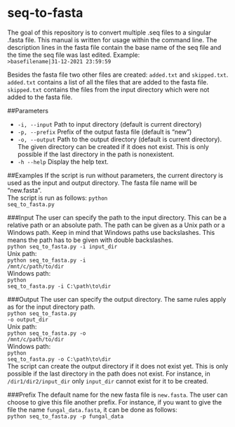 # seq-to-fasta

The goal of this repository is to convert multiple .seq files to a singular .fasta file. 
This manual is written for usage within the command line.
The description lines in the fasta file contain the base name of the seq file and the time the seq file was last edited. Example:<br>
<code>>basefilename|31-12-2021 23:59:59</code><br>

Besides the fasta file two other files are created: <code>added.txt</code> and <code>skipped.txt</code>. 
<code>added.txt</code> contains a list of all the files that are added to the fasta file. 
<code>skipped.txt</code> contains the files from the input directory which were not added to the fasta file. 

##Parameters
- <code>-i, --input</code> Path to input directory (default is current directory)
- <code>-p, --prefix</code> Prefix of the output fasta file (default is “new”)
- <code>-o, --output</code> Path to the output directory (default is current directory). The given directory can be created if it does not exist. This is only possible if the last directory in the path is nonexistent.
- <code>-h --help</code> Display the help text.

##Examples
If the script is run without parameters, the current directory is used as the input and output directory. 
The fasta file name will be “new.fasta”. <br>
The script is run as follows:
<code>python seq_to_fasta.py</code>

###Input
The user can specify the path to the input directory. This can be a relative path or an absolute path. The path can be given as a Unix path or a Windows path. 
Keep in mind that Windows paths use backslashes. This means the path has to be given with double backslashes.<br>
<code>python seq_to_fasta.py -i input_dir</code><br>
Unix path:<br>
<code>python seq_to_fasta.py -i /mnt/c/path/to/dir</code><br>
Windows path:<br>
<code>python seq_to_fasta.py -i C:\\path\\to\\dir</code><br>

###Output
The user can specify the output directory. The same rules apply as for the input directory path.<br>
<code>python seq_to_fasta.py -o output_dir</code><br>
Unix path:<br>
<code>python seq_to_fasta.py -o /mnt/c/path/to/dir</code><br>
Windows path:<br>
<code>python seq_to_fasta.py -o C:\\path\\to\\dir</code><br>
The script can create the output directory if it does not exist yet. 
This is only possible if the last directory in the path does not exist. 
For instance, in <code>/dir1/dir2/input_dir</code> only <code>input_dir</code> cannot exist for it to be created. 

###Prefix
The default name for the new fasta file is <code>new.fasta</code>. 
The user can choose to give this file another prefix. 
For instance, if you want to give the file the name <code>fungal_data.fasta</code>, it can be done as follows:<br>
<code>python seq_to_fasta.py -p fungal_data</code>
